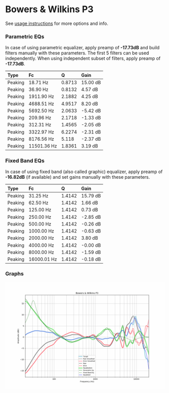 # Bowers & Wilkins P3
See [usage instructions](https://github.com/jaakkopasanen/AutoEq#usage) for more options and info.

### Parametric EQs
In case of using parametric equalizer, apply preamp of **-17.73dB** and build filters manually
with these parameters. The first 5 filters can be used independently.
When using independent subset of filters, apply preamp of **-17.73dB**.

| Type    | Fc          |      Q | Gain     |
|:--------|:------------|:-------|:---------|
| Peaking | 18.71 Hz    | 0.8713 | 15.00 dB |
| Peaking | 36.90 Hz    | 0.8132 | 4.57 dB  |
| Peaking | 1911.90 Hz  | 2.1882 | 4.25 dB  |
| Peaking | 4688.51 Hz  | 4.9517 | 8.20 dB  |
| Peaking | 5692.50 Hz  | 2.0633 | -5.42 dB |
| Peaking | 209.96 Hz   | 2.1718 | -1.33 dB |
| Peaking | 312.31 Hz   | 1.4565 | -2.05 dB |
| Peaking | 3322.97 Hz  | 6.2274 | -2.31 dB |
| Peaking | 8176.56 Hz  | 5.118  | -2.37 dB |
| Peaking | 11501.36 Hz | 1.8361 | 3.19 dB  |

### Fixed Band EQs
In case of using fixed band (also called graphic) equalizer, apply preamp of **-16.82dB**
(if available) and set gains manually with these parameters.

| Type    | Fc          |      Q | Gain     |
|:--------|:------------|:-------|:---------|
| Peaking | 31.25 Hz    | 1.4142 | 15.79 dB |
| Peaking | 62.50 Hz    | 1.4142 | 1.66 dB  |
| Peaking | 125.00 Hz   | 1.4142 | 0.73 dB  |
| Peaking | 250.00 Hz   | 1.4142 | -2.85 dB |
| Peaking | 500.00 Hz   | 1.4142 | -0.26 dB |
| Peaking | 1000.00 Hz  | 1.4142 | -0.63 dB |
| Peaking | 2000.00 Hz  | 1.4142 | 3.80 dB  |
| Peaking | 4000.00 Hz  | 1.4142 | -0.00 dB |
| Peaking | 8000.00 Hz  | 1.4142 | -1.59 dB |
| Peaking | 16000.01 Hz | 1.4142 | -0.18 dB |

### Graphs
![](./Bowers%20&%20Wilkins%20P3.png)